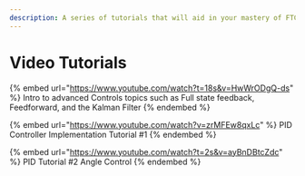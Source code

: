 ```yaml
---
description: A series of tutorials that will aid in your mastery of FTC Control Theory.
---
```


# Video Tutorials

{% embed url="https://www.youtube.com/watch?t=18s&v=HwWrODgQ-ds" %}
Intro to advanced Controls topics such as Full state feedback, Feedforward, and the Kalman Filter
{% endembed %}

{% embed url="https://www.youtube.com/watch?v=zrMFEw8qxLc" %}
PID Controller Implementation Tutorial #1
{% endembed %}

{% embed url="https://www.youtube.com/watch?t=2s&v=ayBnDBtcZdc" %}
PID Tutorial #2 Angle Control
{% endembed %}
